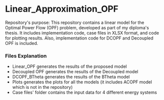 # Linear_Approximation_OPF

Repository's purpose:
This repository contains a linear model for the Optimal Power Flow (OPF) problem, developed as part of my diploma's thesis. It includes implementation code, case files in XLSX format, and code for plotting results. Also, implementation code for DCOPF and Decoupled OPF is included.

### Files Explanation
- Linear_OPF generates the results of the proposed model
- Decoupled OPF generates the results of the Decoupled model
- DCOPF_BTheta generates the results of the BTheta model
- Plots generates the plots for all the models (it includes ACOPF model which is not in the repository)
- Case files' folder contains the input data for 4 different energy systems
